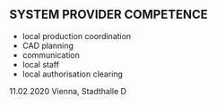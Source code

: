 ## SYSTEM PROVIDER COMPETENCE

+ local production coordination
+ CAD  planning
+ communication
+ local staff
+ local authorisation clearing

11.02.2020 Vienna, Stadthalle D